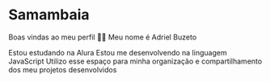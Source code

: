 # Samambaia
Boas vindas ao meu perfil 💙💙
Meu nome é Adriel Buzeto

Estou estudando na Alura
Estou me desenvolvendo na linguagem JavaScript
Utilizo esse espaço para minha organização e compartilhamento dos meu projetos desenvolvidos
